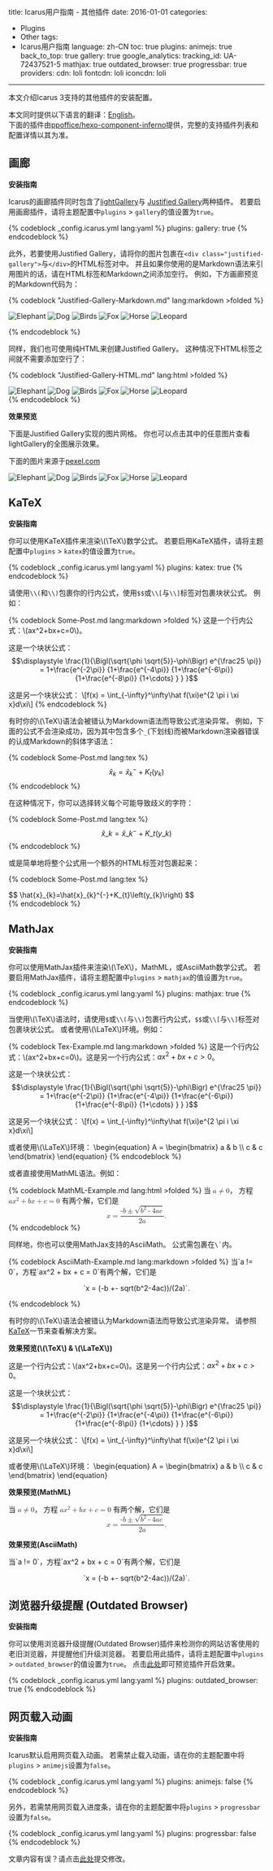 title: Icarus用户指南 - 其他插件
date: 2016-01-01
categories:
- Plugins
- Other
tags:
- Icarus用户指南
language: zh-CN
toc: true
plugins:
    animejs: true
    back_to_top: true
    gallery: true
    google_analytics:
        tracking_id: UA-72437521-5
    mathjax: true
    outdated_browser: true
    progressbar: true
providers:
    cdn: loli
    fontcdn: loli
    iconcdn: loli
---

本文介绍Icarus 3支持的其他插件的安装配置。

<article class="message message-immersive is-primary">
<div class="message-body">
<i class="fas fa-globe-americas mr-2"></i>本文同时提供以下语言的翻译：<a href="{% post_path en/Other-Plugins %}">English</a>。
</div>
</article>

<!-- more -->

<article class="message message-immersive is-primary">
<div class="message-body">
<i class="fas fa-info-circle mr-2"></i>下面的插件由<a href="https://github.com/ppoffice/hexo-component-inferno">ppoffice/hexo-component-inferno</a>提供，完整的支持插件列表和配置详情以其为准。
</div>
</article>

## 画廊

**安装指南**

Icarus的画廊插件同时包含了[lightGallery](https://sachinchoolur.github.io/lightGallery/)与
[Justified Gallery](https://miromannino.github.io/Justified-Gallery/)两种插件。
若要启用画廊插件，请将主题配置中`plugins` > `gallery`的值设置为`true`。

{% codeblock _config.icarus.yml lang:yaml %}
plugins:
    gallery: true
{% endcodeblock %}

此外，若要使用Justified Gallery，请将你的图片包裹在`<div class="justified-gallery">`与`</div>`的HTML标签对中。
并且如果你使用的是Markdown语法来引用图片的话，请在HTML标签和Markdown之间添加空行。
例如，下方画廊预览的Markdown代码为：

{% codeblock "Justified-Gallery-Markdown.md" lang:markdown >folded %}
<div class="justified-gallery">

![Elephant](/hexo-theme-icarus/gallery/animals/elephant.jpeg)
![Dog](/hexo-theme-icarus/gallery/animals/dog.jpeg)
![Birds](/hexo-theme-icarus/gallery/animals/birds.jpeg)
![Fox](/hexo-theme-icarus/gallery/animals/fox.jpeg)
![Horse](/hexo-theme-icarus/gallery/animals/horse.jpeg)
![Leopard](/hexo-theme-icarus/gallery/animals/leopard.jpeg)

</div>
{% endcodeblock %}

同样，我们也可使用纯HTML来创建Justified Gallery。
这种情况下HTML标签之间就不需要添加空行了：

{% codeblock "Justified-Gallery-HTML.md" lang:html >folded %}
<div class="justified-gallery">
<img src="/hexo-theme-icarus/gallery/animals/elephant.jpeg" alt="Elephant" />
<img src="/hexo-theme-icarus/gallery/animals/dog.jpeg" alt="Dog" />
<img src="/hexo-theme-icarus/gallery/animals/birds.jpeg" alt="Birds" />
<img src="/hexo-theme-icarus/gallery/animals/fox.jpeg" alt="Fox" />
<img src="/hexo-theme-icarus/gallery/animals/horse.jpeg" alt="Horse" />
<img src="/hexo-theme-icarus/gallery/animals/leopard.jpeg" alt="Leopard" />
</div>
{% endcodeblock %}


**效果预览**

下面是Justified Gallery实现的图片网格。
你也可以点击其中的任意图片查看lightGallery的全图展示效果。

<article class="message message-immersive is-primary">
<div class="message-body">
<i class="fas fa-info-circle mr-2"></i>下面的图片来源于<a href="https://www.pexels.com">pexel.com</a>
</div>
</article>

<div class="justified-gallery">

![Elephant](/hexo-theme-icarus/gallery/animals/elephant.jpeg)
![Dog](/hexo-theme-icarus/gallery/animals/dog.jpeg)
![Birds](/hexo-theme-icarus/gallery/animals/birds.jpeg)
![Fox](/hexo-theme-icarus/gallery/animals/fox.jpeg)
![Horse](/hexo-theme-icarus/gallery/animals/horse.jpeg)
![Leopard](/hexo-theme-icarus/gallery/animals/leopard.jpeg)

</div>


## KaTeX

**安装指南**

你可以使用KaTeX插件来渲染\\(\TeX\\)数学公式。
若要启用KaTeX插件，请将主题配置中`plugins` > `katex`的值设置为`true`。

{% codeblock _config.icarus.yml lang:yaml %}
plugins:
    katex: true
{% endcodeblock %}

请使用`\\(`和`\\)`包裹你的行内公式，使用`$$`或`\\[`与`\\]`标签对包裹块状公式。
例如：

{% codeblock Some-Post.md lang:markdown >folded %}
这是一个行内公式：\\(ax^2+bx+c=0\\)。

这是一个块状公式：
$$\displaystyle \frac{1}{\Bigl(\sqrt{\phi \sqrt{5}}-\phi\Bigr) e^{\frac25 \pi}} = 
1+\frac{e^{-2\pi}} {1+\frac{e^{-4\pi}} {1+\frac{e^{-6\pi}} 
{1+\frac{e^{-8\pi}} {1+\cdots} } } }$$

这是另一个块状公式：
\\[f(x) = \int_{-\infty}^\infty\hat f(\xi)e^{2 \pi i \xi x}d\xi\\]
{% endcodeblock %}

有时你的\\(\TeX\\)语法会被错认为Markdown语法而导致公式渲染异常。
例如，下面的公式不会渲染成功，因为其中包含多个`_`(下划线)而被Markdown渲染器错误的认成Markdown的斜体字语法：

{% codeblock Some-Post.md lang:tex %}
$$
\hat{x}_{k}=\hat{x}_{k}^{-}+K_{t}\left(y_{k}\right)
$$
{% endcodeblock %}

在这种情况下，你可以选择转义每个可能导致歧义的字符：

{% codeblock Some-Post.md lang:tex %}
$$
\hat{x}\_{k}=\hat{x}\_{k}^{-}+K\_{t}\left(y\_{k}\right)
$$
{% endcodeblock %}

或是简单地将整个公式用一个额外的HTML标签对包裹起来：

{% codeblock Some-Post.md lang:tex %}
<div>
$$
\hat{x}_{k}=\hat{x}_{k}^{-}+K_{t}\left(y_{k}\right)
$$
</div>
{% endcodeblock %}


## MathJax

**安装指南**

你可以使用MathJax插件来渲染\\(\TeX\\)，MathML，或AsciiMath数学公式。
若要启用MathJax插件，请将主题配置中`plugins` > `mathjax`的值设置为`true`。

{% codeblock _config.icarus.yml lang:yaml %}
plugins:
    mathjax: true
{% endcodeblock %}

当使用\\(\TeX\\)语法时，请使用`$`或`\\(`与`\\)`包裹行内公式，`$$`或`\\[`与`\\]`标签对包裹块状公式。
或者使用\\(\LaTeX\\)环境。例如：

{% codeblock Tex-Example.md lang:markdown >folded %}
这是一个行内公式：\\(ax^2+bx+c=0\\)。这是另一个行内公式：$ax^2+bx+c>0$。

这是一个块状公式：
$$\displaystyle \frac{1}{\Bigl(\sqrt{\phi \sqrt{5}}-\phi\Bigr) e^{\frac25 \pi}} = 
1+\frac{e^{-2\pi}} {1+\frac{e^{-4\pi}} {1+\frac{e^{-6\pi}} 
{1+\frac{e^{-8\pi}} {1+\cdots} } } }$$

这是另一个块状公式：
\\[f(x) = \int_{-\infty}^\infty\hat f(\xi)e^{2 \pi i \xi x}d\xi\\]

或者使用\\(\LaTeX\\)环境：
\\begin{equation}
A =
\\begin{bmatrix}
  a & b \\\\
  c & c
\\end{bmatrix}
\\end{equation}
{% endcodeblock %}

或者直接使用MathML语法。例如：

{% codeblock MathML-Example.md lang:html >folded %}
当
<math xmlns="http://www.w3.org/1998/Math/MathML">
    <mi>a</mi>
    <mo>≠</mo>
    <mn>0</mn>
</math>，
方程
<math xmlns="http://www.w3.org/1998/Math/MathML">
    <mi>a</mi>
    <msup>
        <mi>x</mi>
        <mn>2</mn>
    </msup>
    <mo>+</mo>
    <mi>b</mi>
    <mi>x</mi>
    <mo>+</mo>
    <mi>c</mi>
    <mo>=</mo>
    <mn>0</mn>
</math> 
有两个解，它们是
<math xmlns="http://www.w3.org/1998/Math/MathML" display="block">
    <mi>x</mi>
    <mo>=</mo>
    <mrow>
        <mfrac>
            <mrow>
                <mo>-</mo>
                <mi>b</mi>
                <mo>±</mo>
                <msqrt>
                    <msup>
                        <mi>b</mi>
                        <mn>2</mn>
                    </msup>
                    <mo>-</mo>
                    <mn>4</mn>
                    <mi>a</mi>
                    <mi>c</mi>
                </msqrt>
            </mrow>
            <mrow>
                <mn>2</mn>
                <mi>a</mi>
            </mrow>
        </mfrac>
    </mrow>
    <mtext>.</mtext>
</math>
{% endcodeblock %}

同样地，你也可以使用MathJax支持的AsciiMath。
公式需包裹在<code>\\`</code>内。

{% codeblock AsciiMath-Example.md lang:markdown >folded %}
当\`a != 0\`，方程\`ax^2 + bx + c = 0\`有两个解，它们是<p style="text-align:center">\`x = (-b +- sqrt(b^2-4ac))/(2a)\`.</p>
{% endcodeblock %}

有时你的\\(\TeX\\)语法会被错认为Markdown语法而导致公式渲染异常。
请参照[KaTeX](#KaTeX)一节来查看解决方案。

**效果预览(\\(\TeX\\) & \\(\LaTeX\\))**

这是一个行内公式：\\(ax^2+bx+c=0\\)。这是另一个行内公式：$ax^2+bx+c>0$。

这是一个块状公式：
$$\displaystyle \frac{1}{\Bigl(\sqrt{\phi \sqrt{5}}-\phi\Bigr) e^{\frac25 \pi}} = 
1+\frac{e^{-2\pi}} {1+\frac{e^{-4\pi}} {1+\frac{e^{-6\pi}} 
{1+\frac{e^{-8\pi}} {1+\cdots} } } }$$

这是另一个块状公式：
\\[f(x) = \int_{-\infty}^\infty\hat f(\xi)e^{2 \pi i \xi x}d\xi\\]

或者使用\\(\LaTeX\\)环境：
\\begin{equation}
A =
\\begin{bmatrix}
  a & b \\\\
  c & c
\\end{bmatrix}
\\end{equation}

**效果预览(MathML)**

当
<math xmlns="http://www.w3.org/1998/Math/MathML">
    <mi>a</mi>
    <mo>≠</mo>
    <mn>0</mn>
</math>，
方程
<math xmlns="http://www.w3.org/1998/Math/MathML">
    <mi>a</mi>
    <msup>
        <mi>x</mi>
        <mn>2</mn>
    </msup>
    <mo>+</mo>
    <mi>b</mi>
    <mi>x</mi>
    <mo>+</mo>
    <mi>c</mi>
    <mo>=</mo>
    <mn>0</mn>
</math>
有两个解，它们是
<math xmlns="http://www.w3.org/1998/Math/MathML" display="block">
    <mi>x</mi>
    <mo>=</mo>
    <mrow>
        <mfrac>
            <mrow>
                <mo>-</mo>
                <mi>b</mi>
                <mo>±</mo>
                <msqrt>
                    <msup>
                        <mi>b</mi>
                        <mn>2</mn>
                    </msup>
                    <mo>-</mo>
                    <mn>4</mn>
                    <mi>a</mi>
                    <mi>c</mi>
                </msqrt>
            </mrow>
            <mrow>
                <mn>2</mn>
                <mi>a</mi>
            </mrow>
        </mfrac>
    </mrow>
    <mtext>.</mtext>
</math>

**效果预览(AsciiMath)**

当\`a != 0\`，方程\`ax^2 + bx + c = 0\`有两个解，它们是<p style="text-align:center">\`x = (-b +- sqrt(b^2-4ac))/(2a)\`.</p>


## 浏览器升级提醒 (Outdated Browser)

**安装指南**

你可以使用浏览器升级提醒(Outdated Browser)插件来检测你的网站访客使用的老旧浏览器，并提醒他们升级浏览器。
若要启用此插件，请将主题配置中`plugins` > `outdated_browser`的值设置为`true`。
点击[此处](https://bestvpn.org/outdatedbrowser/en)即可预览插件开启效果。

{% codeblock _config.icarus.yml lang:yaml %}
plugins:
    outdated_browser: true
{% endcodeblock %}


## 网页载入动画

**安装指南**

Icarus默认启用网页载入动画。
若需禁止载入动画，请在你的主题配置中将`plugins` > `animejs`设置为`false`。

{% codeblock _config.icarus.yml lang:yaml %}
plugins:
    animejs: false
{% endcodeblock %}

另外，若需禁用网页载入进度条，请在你的主题配置中将`plugins` > `progressbar`设置为`false`。

{% codeblock _config.icarus.yml lang:yaml %}
plugins:
    progressbar: false
{% endcodeblock %}


<article class="message message-immersive is-warning">
<div class="message-body">
<i class="fas fa-question-circle mr-2"></i>文章内容有误？请点击<a href="https://github.com/ppoffice/hexo-theme-icarus/edit/site/source/_posts/zh-CN/Other-Plugins.md">此处</a>提交修改。
</div>
</article>
